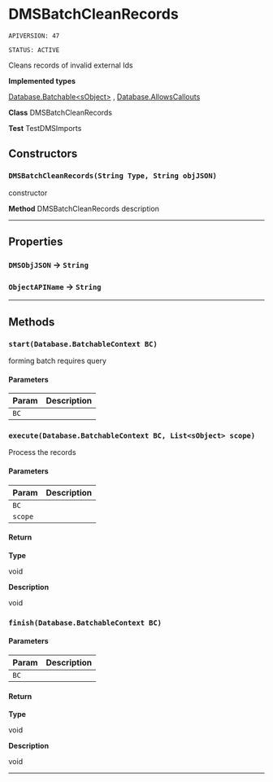 # DMSBatchCleanRecords

`APIVERSION: 47`

`STATUS: ACTIVE`

Cleans records of invalid external Ids


**Implemented types**

[Database.Batchable&lt;sObject&gt;](Database.Batchable&lt;sObject&gt;)
, 
[Database.AllowsCallouts](Database.AllowsCallouts)


**Class** DMSBatchCleanRecords


**Test** TestDMSImports

## Constructors
### `DMSBatchCleanRecords(String Type, String objJSON)`

constructor


**Method** DMSBatchCleanRecords description

---
## Properties

### `DMSObjJSON` → `String`


### `ObjectAPIName` → `String`


---
## Methods
### `start(Database.BatchableContext BC)`

forming batch requires query

#### Parameters

|Param|Description|
|---|---|
|`BC`||

### `execute(Database.BatchableContext BC, List<sObject> scope)`

Process the records

#### Parameters

|Param|Description|
|---|---|
|`BC`||
|`scope`||

#### Return

**Type**

void

**Description**

void

### `finish(Database.BatchableContext BC)`
#### Parameters

|Param|Description|
|---|---|
|`BC`||

#### Return

**Type**

void

**Description**

void

---
